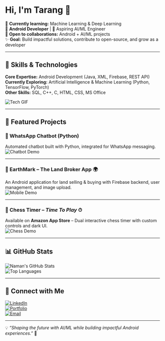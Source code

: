 # Hi, I'm Tarang 👋  

🌱 **Currently learning:** Machine Learning & Deep Learning  
📱 **Android Developer** | 🤖 Aspiring AI/ML Engineer  
📌 **Open to collaborations:** Android + AI/ML projects  
✨ **Goal:** Build impactful solutions, contribute to open-source, and grow as a developer  

---

## 🔧 Skills & Technologies  

**Core Expertise:** Android Development (Java, XML, Firebase, REST API)  
**Currently Exploring:** Artificial Intelligence & Machine Learning (Python, TensorFlow, PyTorch)  
**Other Skills:** SQL, C++, C, HTML, CSS, MS Office  

![Tech GIF](https://media.giphy.com/media/qgQUggAC3Pfv687qPC/giphy.gif)  

---

## 🚀 Featured Projects  

### 🔹 WhatsApp Chatbot (Python)  
Automated chatbot built with Python, integrated for WhatsApp messaging.  
![Chatbot Demo](https://media.giphy.com/media/v1.Y2lkPTc5MGI3NjExMXM0ZTRyY3Ywb3h6MDRraGdheXhjb2ZxOWQxMzBlZTRjaW1mOXg4OCZlcD12MV9pbnRlcm5hbF9naWZfYnlfaWQmY3Q9Zw/bGgsc5mWoryfgKBx1u/giphy.gif)  

---

### 🔹 EarthMark – The Land Broker App 🌍  
An Android application for land selling & buying with Firebase backend, user management, and image upload.  
![Mobile Demo](https://media.giphy.com/media/v1.Y2lkPTc5MGI3NjExd3o0dGVjNWR0bnNhdzdwcWxzNGRrcm04Z2htd2JtM2psdTQzZzRwNCZlcD12MV9pbnRlcm5hbF9naWZfYnlfaWQmY3Q9Zw/3oEjI6SIIHBdRxXI40/giphy.gif)  

---

### 🔹 Chess Timer – *Time To Play* ⏱  
Available on **Amazon App Store** – Dual interactive chess timer with custom controls and dark UI.  
![Chess Demo](https://media.giphy.com/media/v1.Y2lkPTc5MGI3NjExdmRrbXBkY2pwZDI0cXNwdDVoZnBlZGFuYTRydnlqd2l2cGl5YjlpNiZlcD12MV9pbnRlcm5hbF9naWZfYnlfaWQmY3Q9Zw/xT0xezQGU5xCDJuCPe/giphy.gif)  

---

## 📊 GitHub Stats  

![Naman's GitHub Stats](https://github-readme-stats.vercel.app/api?username=your-username&show_icons=true&theme=tokyonight)  
![Top Languages](https://github-readme-stats.vercel.app/api/top-langs/?username=your-username&layout=compact&theme=tokyonight)  

---

## 💼 Connect with Me  

[![LinkedIn](https://img.shields.io/badge/LinkedIn-0A66C2?style=for-the-badge&logo=linkedin&logoColor=white)](https://linkedin.com/in/your-linkedin)  
[![Portfolio](https://img.shields.io/badge/Portfolio-4CAF50?style=for-the-badge)](https://your-portfolio-link.com)  
[![Email](https://img.shields.io/badge/Email-D14836?style=for-the-badge&logo=gmail&logoColor=white)](mailto:your.email@example.com)  

---

💡 *“Shaping the future with AI/ML while building impactful Android experiences.”* 🚀
